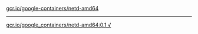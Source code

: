 [gcr.io/google-containers/netd-amd64](https://hub.docker.com/r/sqeven/netd-amd64/tags/) 

----
[gcr.io/google_containers/netd-amd64:0.1 √](https://hub.docker.com/r/sqeven/netd-amd64/tags/)

